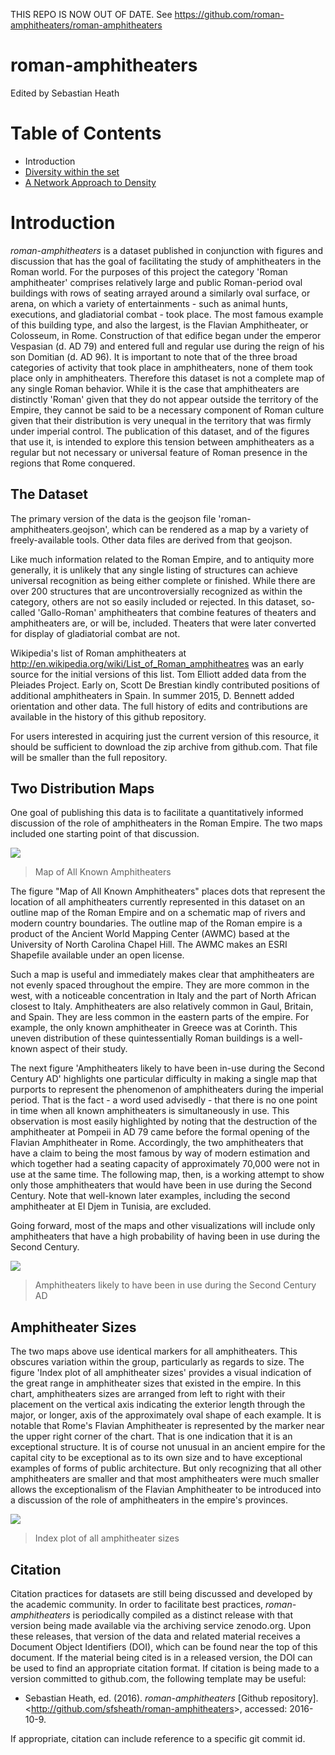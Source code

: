 THIS REPO IS NOW OUT OF DATE. See https://github.com/roman-amphitheaters/roman-amphitheaters




roman-amphitheaters
===================

Edited by Sebastian Heath

# Table of Contents
 * Introduction
 * [Diversity within the set](diversity-within-set.md)
 * [A Network Approach to Density](network-density.md)

# Introduction
*roman-amphitheaters* is a dataset published in conjunction with figures and discussion that has the goal of facilitating the study of amphitheaters in the Roman world. For the purposes of this project the category 'Roman amphitheater' comprises relatively large and public Roman-period oval buildings with rows of seating arrayed around a similarly oval surface, or arena, on which a variety of entertainments - such as animal hunts, executions, and gladiatorial combat - took place. The most famous example of this building type, and also the largest, is the Flavian Amphitheater, or Colosseum, in Rome. Construction of that edifice began under the emperor Vespasian (d. AD 79) and entered full and regular use during the reign of his son Domitian (d. AD 96). It is important to note that of the three broad categories of activity that took place in amphitheaters, none of them took place only in amphitheaters. Therefore this dataset is not a complete map of any single Roman behavior. While it is the case that amphitheaters are distinctly 'Roman' given that they do not appear outside the territory of the Empire, they cannot be said to be a necessary component of Roman culture given that their distribution is very unequal in the territory that was firmly under imperial control. The publication of this dataset, and of the figures that use it, is intended to explore this tension between amphitheaters as a regular but not necessary or universal feature of Roman presence in the regions that Rome conquered.

## The Dataset
The primary version of the data is the geojson file 'roman-amphitheaters.geojson', which can be rendered as a map by a variety of freely-available tools. Other data files are derived from that geojson.

Like much information related to the Roman Empire, and to antiquity more generally, it is unlikely that any single listing of structures can achieve universal recognition as being either complete or finished. While there are over 200 structures that are uncontroversially recognized as within the category, others are not so easily included or rejected. In this dataset, so-called 'Gallo-Roman' amphitheaters that combine features of theaters and amphitheaters are, or will be, included. Theaters that were later converted for display of gladiatorial combat are not.

Wikipedia's list of Roman amphitheaters at http://en.wikipedia.org/wiki/List_of_Roman_amphitheatres was an early source for the initial versions of this list. Tom Elliott added data from the Pleiades Project. Early on, Scott De Brestian kindly contributed positions of additional amphitheaters in Spain. In summer 2015, D. Bennett added orientation and other data. The full history of edits and contributions are available in the history of this github repository.

For users interested in acquiring just the current version of this resource, it should be sufficient to download the zip archive from github.com. That file will be smaller than the full repository.

## Two Distribution Maps
One goal of publishing this data is to facilitate a quantitatively informed discussion of the role of amphitheaters in the Roman Empire. The two maps included one starting point of that discussion.

![](figures/all_simple_distribution_map.png?raw=true)
> Map of All Known Amphitheaters

The figure "Map of All Known Amphitheaters" places dots that represent the location of all amphitheaters currently represented in this dataset on an outline map of the Roman Empire and on a schematic map of rivers and modern country boundaries. The outline map of the Roman empire is a product of the Ancient World Mapping Center (AWMC) based at the University of North Carolina Chapel Hill. The AWMC makes an ESRI Shapefile available under an open license.

Such a map is useful and immediately makes clear that amphitheaters are not evenly spaced throughout the empire. They are more common in the west, with a noticeable concentration in Italy and the part of North African closest to Italy. Amphitheaters are also relatively common in Gaul, Britain, and Spain. They are less common in the eastern parts of the empire. For example, the only known amphitheater in Greece was at Corinth. This uneven distribution of these quintessentially Roman buildings is a well-known aspect of their study.

The next figure 'Amphitheaters likely to have been in-use during the Second Century AD' highlights one particular difficulty in making a single map that purports to represent the phenomenon of amphitheaters during the imperial period. That is the fact - a word used advisedly - that there is no one point in time when all known amphitheaters is simultaneously in use. This observation is most easily highlighted by noting that the destruction of the amphitheater at Pompeii in AD 79 came before the formal opening of the Flavian Amphitheater in Rome. Accordingly, the two amphitheaters that have a claim to being the most famous by way of modern estimation and which together had a seating capacity of approximately 70,000 were not in use at the same time. The following map, then, is a working attempt to show only those amphitheaters that would have been in use during the Second Century. Note that well-known later examples, including the second amphitheater at El Djem in Tunisia, are excluded.

Going forward, most of the maps and other visualizations will include only amphitheaters that have a high probability of having been in use during the Second Century.

![](figures/simple_distribution_map.png?raw=true)
> Amphitheaters likely to have been in use during the Second Century AD

## Amphitheater Sizes
The two maps above use identical markers for all amphitheaters. This obscures variation within the group, particularly as regards to size. The figure 'Index plot of all amphitheater sizes' provides a visual indication of the great range in amphitheater sizes that existed in the empire. In this chart, amphitheaters sizes are arranged from left to right with their placement on the vertical axis indicating the exterior length through the major, or longer, axis of the approximately oval shape of each example. It is notable that Rome's Flavian Amphitheater is represented by the marker near the upper right corner of the chart. That is one indication that it is an exceptional structure. It is of course not unusual in an ancient empire for the capital city to be exceptional as to its own size and to have exceptional examples of forms of public architecture. But only recognizing that all other amphitheaters are smaller and that most amphitheaters were much smaller allows the exceptionalism of the Flavian Amphitheater to be introduced into a discussion of the role of amphitheaters in the empire's provinces.

![](figures/all_exterior_lengths_index_plot.png?raw=true)
> Index plot of all amphitheater sizes

## Citation
Citation practices for datasets are still being discussed and developed by the academic community. In order to facilitate best practices, *roman-amphitheaters* is periodically compiled as a distinct release with that version being made available via the archiving service zenodo.org. Upon these releases, that version of the data and related material receives a Document Object Identifiers (DOI), which can be found near the top of this document. If the material being cited is in a released version, the DOI can be used to find an appropriate citation format. If citation is being made to a version committed to github.com, the following template may be useful:

 * Sebastian Heath, ed. (2016). *roman-amphitheaters* [Github repository]. &lt;http://github.com/sfsheath/roman-amphitheaters&gt;, accessed: 2016-10-9.
 
If appropriate, citation can include reference to a specific git commit id.
 

